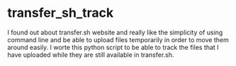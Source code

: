 # transfer_sh_track
I found out about transfer.sh website and really like the simplicity of using command line and be able to upload files temporarily in order to move them around easily. I worte this python script to be able to track the files that I have uploaded while they are still available in transfer.sh.

